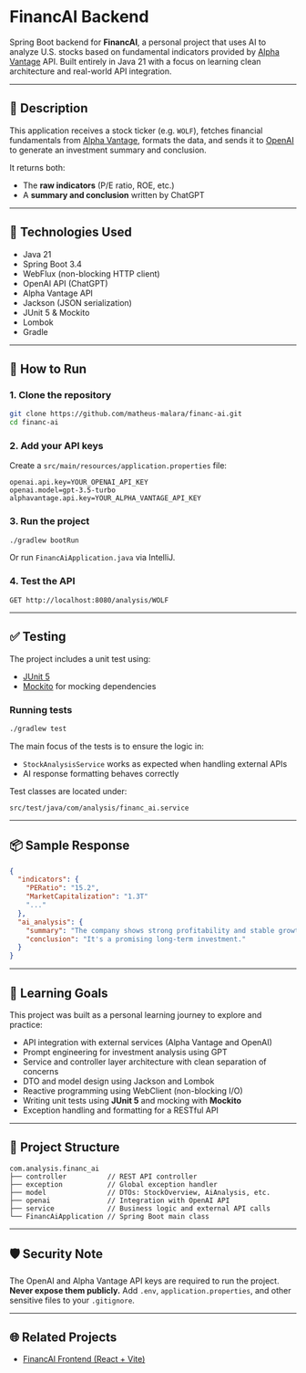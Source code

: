 # FinancAI Backend

Spring Boot backend for **FinancAI**, a personal project that uses AI to analyze U.S. stocks based on fundamental indicators provided by [Alpha Vantage](https://www.alphavantage.co) API. Built entirely in Java 21 with a focus on learning clean architecture and real-world API integration.

---

## 📌 Description

This application receives a stock ticker (e.g. `WOLF`), fetches financial fundamentals from [Alpha Vantage](https://www.alphavantage.co), formats the data, and sends it to [OpenAI](https://openai.com) to generate an investment summary and conclusion.

It returns both:
- The **raw indicators** (P/E ratio, ROE, etc.)
- A **summary and conclusion** written by ChatGPT

---

## 🚀 Technologies Used

- Java 21
- Spring Boot 3.4
- WebFlux (non-blocking HTTP client)
- OpenAI API (ChatGPT)
- Alpha Vantage API
- Jackson (JSON serialization)
- JUnit 5 & Mockito
- Lombok
- Gradle

---

## 🔧 How to Run

### 1. Clone the repository

```bash
git clone https://github.com/matheus-malara/financ-ai.git
cd financ-ai
```

### 2. Add your API keys

Create a `src/main/resources/application.properties` file:

```properties
openai.api.key=YOUR_OPENAI_API_KEY
openai.model=gpt-3.5-turbo
alphavantage.api.key=YOUR_ALPHA_VANTAGE_API_KEY
```

### 3. Run the project

```bash
./gradlew bootRun
```

Or run `FinancAiApplication.java` via IntelliJ.

### 4. Test the API

```
GET http://localhost:8080/analysis/WOLF
```

---

## ✅ Testing

The project includes a unit test using:

- [JUnit 5](https://junit.org/junit5/)
- [Mockito](https://site.mockito.org/) for mocking dependencies

### Running tests

```bash
./gradlew test
```

The main focus of the tests is to ensure the logic in:
- `StockAnalysisService` works as expected when handling external APIs
- AI response formatting behaves correctly

Test classes are located under:

```
src/test/java/com/analysis/financ_ai.service
```

---

## 📦 Sample Response

```json
{
  "indicators": {
    "PERatio": "15.2",
    "MarketCapitalization": "1.3T"
    "..."  
  },
  "ai_analysis": {
    "summary": "The company shows strong profitability and stable growth.",
    "conclusion": "It's a promising long-term investment."
  }
}
```

---

## 🧠 Learning Goals

This project was built as a personal learning journey to explore and practice:

- API integration with external services (Alpha Vantage and OpenAI)
- Prompt engineering for investment analysis using GPT
- Service and controller layer architecture with clean separation of concerns
- DTO and model design using Jackson and Lombok
- Reactive programming using WebClient (non-blocking I/O)
- Writing unit tests using **JUnit 5** and mocking with **Mockito**
- Exception handling and formatting for a RESTful API

---

## 📂 Project Structure

```
com.analysis.financ_ai
├── controller          // REST API controller
├── exception           // Global exception handler
├── model               // DTOs: StockOverview, AiAnalysis, etc.
├── openai              // Integration with OpenAI API
├── service             // Business logic and external API calls
└── FinancAiApplication // Spring Boot main class
```

---

## 🛡️ Security Note

The OpenAI and Alpha Vantage API keys are required to run the project.  
**Never expose them publicly.** Add `.env`, `application.properties`, and other sensitive files to your `.gitignore`.

---

## 🌐 Related Projects

- [FinancAI Frontend (React + Vite)](https://github.com/matheus-malara/financ-ai-frontend)
